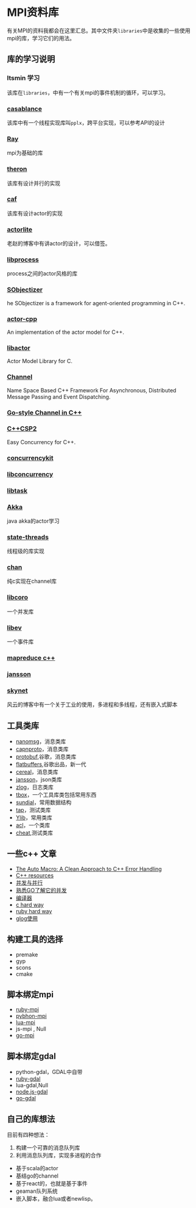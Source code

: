 # MPI资料库
有关MPI的资料我都会在这里汇总。其中文件夹`libraries`中是收集的一些使用mpi的库，学习它们的用法。

## 库的学习说明

### ltsmin 学习
该库在`libraries`，中有一个有关mpi的事件机制的循环，可以学习。

### [casablance](http://casablanca.codeplex.com/)
该库中有一个线程实现库叫`pplx`，跨平台实现，可以参考API的设计

### [Ray](https://github.com/sebhtml/RayPlatform)
mpi为基础的库

### [theron](http://www.theron-library.com/index.php)
该库有设计并行的实现

### [caf](http://actor-framework.org/)
该库有设计actor的实现

### [actorlite](http://www.cnblogs.com/JeffreyZhao/archive/2009/05/11/a-simple-actor-model-implementation.html)
老赵的博客中有讲actor的设计，可以借签。

### [libprocess](https://github.com/3rdparty/libprocess)
process之间的actor风格的库

### [SObjectizer](http://sourceforge.net/projects/sobjectizer/)
he SObjectizer is a framework for agent-oriented programming in C++.

### [actor-cpp](https://code.google.com/p/actor-cpp/source/checkout)
An implementation of the actor model for C++.

### [libactor](https://code.google.com/p/libactor/)
Actor Model Library for C.

### [Channel](http://channel.sourceforge.net/)
Name Space Based C++ Framework For Asynchronous, Distributed Message Passing and Event Dispatching.

### [Go-style Channel in C++](http://st.xorian.net/blog/2012/08/go-style-channel-in-c/)

### [C++CSP2](http://www.cs.kent.ac.uk/projects/ofa/c++csp/)
Easy Concurrency for C++.

### [concurrencykit](https://github.com/concurrencykit/ck)

### [libconcurrency](https://code.google.com/p/libconcurrency/)

### [libtask](http://swtch.com/libtask/)

### [Akka](http://www.iteblog.com/archives/1156)
java akka的actor学习

### [state-threads](https://github.com/winlinvip/state-threads)
线程级的库实现

### [chan](https://github.com/tylertreat/chan)
纯c实现在channel库

### [libcoro](http://software.schmorp.de/pkg/libcoro.html)
一个并发库

### [libev](http://software.schmorp.de/pkg/libev.html)
一个事件库

### [mapreduce c++](http://craighenderson.co.uk/papers/software_scalability_mapreduce/library)

### [jansson](http://www.digip.org/jansson/)

### [skynet](https://github.com/cloudwu/skynet)
风云的博客中有一个关于工业的使用，多进程和多线程，还有嵌入式脚本

## 工具类库
* [nanomsg](https://github.com/nanomsg)，消息类库
* [capnproto](http://kentonv.github.io/capnproto/cxxrpc.html)，消息类库
* [protobuf](https://github.com/google/protobuf),谷歌，消息类库
* [flatbuffers](http://google.github.io/flatbuffers/index.html),谷歌出品，新一代
* [cereal](http://uscilab.github.io/cereal/index.html)，消息类库
* [jansson](http://www.digip.org/jansson/)，json类库
* [zlog](http://hardysimpson.github.io/zlog/)，日志类库
* [tbox](https://github.com/waruqi/tbox)，一个工具库类包括常用东西
* [sundial](https://github.com/guiquanz/sundial)，常用数据结构
* [tap](https://github.com/zorgnax/libtap)，测试类库
* [Ylib](https://github.com/Amaury/Ylib)，常用类库
* [acl](https://github.com/zhengshuxin/acl)，一个类库
* [cheat](https://github.com/Tuplanolla/cheat),测试类库

## 一些c++ 文章
* [The Auto Macro: A Clean Approach to C++ Error Handling](http://blog.memsql.com/c-error-handling-with-auto/)
* [C++ resources](https://cpp.zeef.com/faraz.fallahi)
* [并发与并行](http://www.blogjava.net/killme2008/archive/2010/03/23/316273.html)
* [熟悉GO了解它的并发](https://www.zybuluo.com/Gestapo/note/32082)
* [编译器](http://mikespook.com/2014/05/%E7%BF%BB%E8%AF%91%E7%BC%96%E8%AF%91%E5%99%A81-%E4%BD%BF%E7%94%A8-go-%E5%BC%80%E5%8F%91%E7%BC%96%E8%AF%91%E5%99%A8%E7%9A%84%E4%BB%8B%E7%BB%8D/)
* [c hard way](http://c.learncodethehardway.org/book/)
* [ruby hard way](http://lrthw.github.io/ex01/)
* [glog使用](http://www.outsky.org/article.php?id=12)


## 构建工具的选择
* premake
* gyp
* scons
* cmake

## 脚本绑定mpi
* [ruby-mpi](https://github.com/seiya/ruby-mpi)
* [pybhon-mpi](http://mpi4py.scipy.org/)
* [lua-mpi](https://github.com/jzrake/lua-mpi)
* js-mpi , Null
* [go-mpi](https://github.com/JohannWeging/go-mpi)

## 脚本绑定gdal
* python-gdal，GDAL中自带
* [ruby-gdal](https://github.com/zhm/gdal-ruby)
* lua-gdal,Null
* [node.js-gdal](https://github.com/naturalatlas/node-gdal)
* [go-gdal](https://github.com/lukeroth/gdal)

## 自己的库想法
目前有四种想法：

1. 构建一个可靠的消息队列库
2. 利用消息队列库，实现多进程的合作

* 基于scala的actor
* 基结go的channel
* 基于react的，也就是基于事件
* geaman队列系统
* 嵌入脚本，融合lua或者newlisp。



